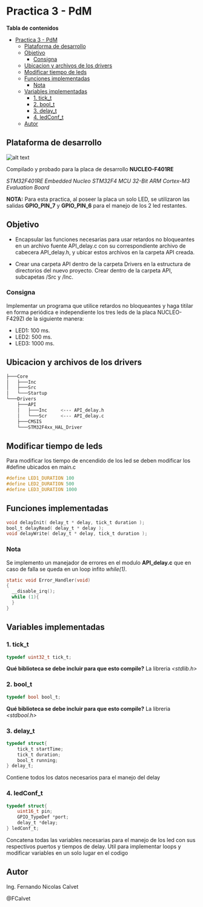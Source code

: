 # Practica 3 - PdM

**Tabla de contenidos**
- [Practica 3 - PdM](#practica-3---pdm)
  - [Plataforma de desarrollo](#plataforma-de-desarrollo)
  - [Objetivo](#objetivo)
    - [Consigna](#consigna)
  - [Ubicacion y archivos de los drivers](#ubicacion-y-archivos-de-los-drivers)
  - [Modificar tiempo de leds](#modificar-tiempo-de-leds)
  - [Funciones implementadas](#funciones-implementadas)
    - [Nota](#nota)
  - [Variables implementadas](#variables-implementadas)
    - [1. tick\_t](#1-tick_t)
    - [2. bool\_t](#2-bool_t)
    - [3. delay\_t](#3-delay_t)
    - [4. ledConf\_t](#4-ledconf_t)
  - [Autor](#autor)

## Plataforma de desarrollo
![alt text](https://www.st.com/bin/ecommerce/api/image.PF260000.en.feature-description-include-personalized-no-cpn-large.jpg "Placa")

Compilado y probado para la placa de desarrollo **NUCLEO-F401RE**

*STM32F401RE Embedded Nucleo STM32F4 MCU 32-Bit ARM Cortex-M3 Evaluation Board*

**NOTA:** Para esta practica, al poseer la placa un solo LED, se utilizaron las salidas **GPIO_PIN_7** y **GPIO_PIN_6** para el manejo de los 2 led restantes.

## Objetivo
* Encapsular las funciones necesarias para usar retardos no bloqueantes en un archivo fuente API_delay.c con su correspondiente archivo de cabecera API_delay.h, y ubicar estos archivos en la carpeta API creada.
  
* Crear una carpeta API dentro de la carpeta Drivers en la estructura de directorios del nuevo proyecto. Crear dentro de la carpeta API, subcapetas /Src y /Inc.

### Consigna
Implementar un programa que utilice retardos no bloqueantes y  haga titilar en forma periódica e independiente los tres leds de la placa NUCLEO-F429ZI de la siguiente manera:
- LED1: 100 ms. 
- LED2: 500 ms.
- LED3: 1000 ms.

## Ubicacion y archivos de los drivers
```bash
├───Core
│   ├───Inc
│   ├───Src
│   └───Startup
└───Drivers
    ├───API
    │   ├───Inc     <--- API_delay.h
    │   └───Scr     <--- API_delay.c
    ├───CMSIS
    └───STM32F4xx_HAL_Driver
```
## Modificar tiempo de leds
Para modificar los tiempo de encendido de los led se deben modificar los #define ubicados en main.c

```C
#define LED1_DURATION 100
#define LED2_DURATION 500
#define LED3_DURATION 1000
```

## Funciones implementadas

```C
void delayInit( delay_t * delay, tick_t duration );
bool_t delayRead( delay_t * delay );
void delayWrite( delay_t * delay, tick_t duration );
```

### Nota
Se implemento un manejador de errores en el modulo **API_delay.c** que en caso de falla se queda en un loop infito *while(1)*.

```C
static void Error_Handler(void)
{
  __disable_irq();
  while (1){
  }
}
```

## Variables implementadas
### 1. tick_t
```C
typedef uint32_t tick_t;
```
**Qué biblioteca se debe incluir para que esto compile?**
La libreria *<stdlib.h>*

### 2. bool_t
```C
typedef bool bool_t;
```
**Qué biblioteca se debe incluir para que esto compile?** La libreria *<stdbool.h>*
	
### 3. delay_t
```C
typedef struct{
    tick_t startTime;
    tick_t duration;
    bool_t running;
} delay_t;
```
Contiene todos los datos necesarios para el manejo del delay

### 4. ledConf_t
```C
typedef struct{
    uint16_t pin;
    GPIO_TypeDef *port;
    delay_t *delay;
} ledConf_t;
```
Concatena todas las variables necesarias para el manejo de los led con sus respectivos puertos y tiempos de delay. Util para implementar loops y modificar variables en un solo lugar en el codigo

## Autor

Ing. Fernando Nicolas Calvet

@FCalvet